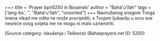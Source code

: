 +++
title = 'Prayer bpn5250 in Bosanski'
author = "Bahá'u'lláh"
tags = ['lang-bs', '', "Bahá'u'lláh", "unsorted"]
+++
Naoružanog snagom Tvoga imena nikad me ništa ne može povrijediti, s Tvojom ljubavlju u srcu sve nesreće ovog svijeta me ne mogu ni malo uznemiriti.

(Source category: Iskušenja i Teškoće)
(Bahaiprayers.net ID: 5250)

